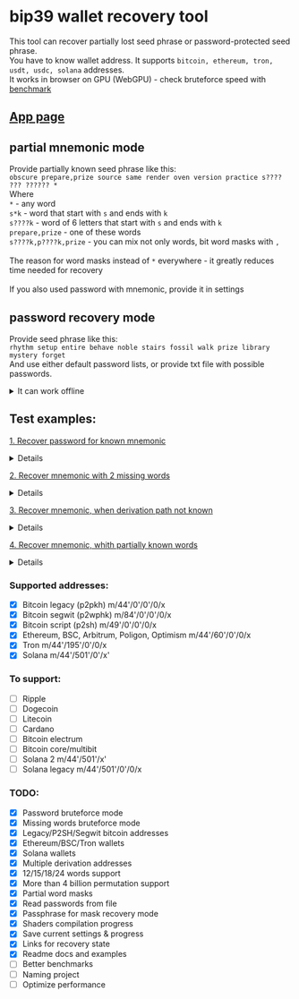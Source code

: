 # bip39 wallet recovery tool

This tool can recover partially lost seed phrase or password-protected seed phrase. <br>
You have to know wallet address. It supports `bitcoin, ethereum, tron, usdt, usdc, solana` addresses.<br>
It works in browser on GPU (WebGPU) - check bruteforce speed with [benchmark](https://georg95.github.io/bip39-brute/benchmark.html)<br>

## [App page](https://georg95.github.io/bip39-brute/index.html)

## partial mnemonic mode
Provide partially known seed phrase like this:<br>
`obscure prepare,prize source same render oven version practice s???? ??? ?????? *`<br>
Where<br>
`*` - any word<br>
`s*k` - word that start with `s` and ends with `k`<br>
`s????k` - word of 6 letters that start with `s` and ends with `k`<br>
`prepare,prize` - one of these words<br>
`s????k,p????k,prize` - you can mix not only words, bit word masks with `,`<br>
<br>
The reason for word masks instead of `*` everywhere - it greatly reduces time needed for recovery<br>
<br>
If you also used password with mnemonic, provide it in settings<br>

## password recovery mode
Provide seed phrase like this:<br>
`rhythm setup entire behave noble stairs fossil walk prize library mystery forget`<br>
And use either default password lists, or provide txt file with possible passwords.


<details>
<summary>It can work offline</summary>
Not for default list in password recovery mode - you should provide passwords dictionary file then
</details>

## Test examples:
[1. Recover password for known mnemonic](https://georg95.github.io/bip39-brute/index.html?state=eyJsaXN0IjoiMURIU2ZoaW00VFlndEFhM3RWM001S0ZkQVZmcG9GSmpxTCIsImJpcCI6ImZpbmUgcHJvZ3JhbSBwdW5jaCBkZWZlbnNlIGJldHRlciBpY29uIHNwb3QgcmFkYXIgbm9ibGUgcmVndWxhciB2aWV3IGNhdXNlIn0%3D)
<details>
Mnemonic:

<code>fine program punch defense better icon spot radar noble regular view cause</code>

Known bitcoin address, the only address in wallet (m/44'/0'/0'/0/0):

<code>1DHSfhim4TYgtAa3tV3M5KFdAVfpoFJjqL</code>
<details>
<summary>Password:</summary>gauffers
</details>
</details>

[2. Recover mnemonic with 2 missing words](https://georg95.github.io/bip39-brute/index.html?state=eyJsaXN0IjoiMHgxQjFmZDVlNTgyQTRhNTUwMzM5NDkxMjkyZkE0NUE3QjBkNzkxNDQwIiwiYmlwIjoiY3VyaW91cyBzdGFydCAqICogYmVzdCBodW50IHZldGVyYW4gcmVncmV0IGRpbGVtbWEgZ3JlZW4gdmFuIHF1ZXN0aW9uIn0%3D)
<details>
Mnemonic without 2 words:

<code>curious start * * best hunt veteran regret dilemma green van question</code>

Known ethereum address, the only address in wallet (m/44'/60'/0'/0/0):

<code>0x1B1fd5e582A4a550339491292fA45A7B0d791440</code>
<details>
<summary>Recovered mnemonic:</summary>curious start desk message best hunt veteran regret dilemma green van question
</details>
</details>

[3. Recover mnemonic, when derivation path not known](https://georg95.github.io/bip39-brute/index.html?state=eyJsaXN0IjoiYmMxcWc3NGpjaDA4dXlqcWh1bjRsbXgwMDVkY3g5eHhjMjYzcGZqa2YyXG5iYzFxZ3h4d2VheHhobWVtbnRybnd1anNmdzV5MGRsNndyczB3eGw3bmoiLCJiaXAiOiJpbnRvIGR1bWIgcHVsc2UgZHJvcCBtZWF0IHNsb3cgKiAqIGxpc3QgcmljZSB0aW1iZXIgY2FzaW5vIiwiZGVyaXZlIjoxNn0%3D)
<details>
Mnemonic without 2 words:

<code>into dumb pulse drop meat slow * * list rice timber casino</code>

Known bitcoin addresses, but not first used in wallet (11th anf 14th in this case):

<code>bc1qg74jch08uyjqhun4lmx005dcx9xxc263pfjkf2
bc1qgxxweaxxhmemntrnwujsfw5y0dl6wrs0wxl7nj</code>
<details>
<summary>Recovered mnemonic:</summary>into dumb pulse drop meat slow can inspire list rice timber casino
</details>
</details>


[4. Recover mnemonic, whith partially known words](https://georg95.github.io/bip39-brute/index.html?state=eyJsaXN0IjoiMHhEY0I1OUExMUVjNzliYzE3NTFlRjRENEQ0ZDcyNDNiODNjMkRjNzBFIiwiYmlwIjoic3Bvb24sc2NvdXQgZGVzZXJ0IGF1dGhvciBhc3NhdWx0IHBhbmljIGJ1c2luZXNzIGJsaW5kIGZpbHRlciBzaGVsbCBtaXggb2theSBqdW5pb3IgY2lyY2xlIGp1bmsgdGhhbmsgc3dpbmcgcmFjZSBiZXR3ZWVuIHJlcGVhdCBtYXJjaCBzPz8%2FPyA%2FPz8gPz8%2FPz8%2FID8%2FPz8%2FZCIsImRlcml2ZSI6MTZ9)
<details>
You forgot if 1st word is <code>spoon</code> or <code>scout</code>, and remember partially last 4 words - only that they were 5, 3, 6, 6 characters length, first start with s, last start with d:

<code>spoon,scout desert author assault panic business blind filter shell mix okay junior circle junk thank swing race between repeat march s???? ??? ?????? ?????d</code>

Known ethereum addresses:

<code>0xDcB59A11Ec79bc1751eF4D4D4d7243b83c2Dc70E</code>
<details>
<summary>Recovered mnemonic:</summary>scout desert author assault panic business blind filter shell mix okay junior circle junk thank swing race between repeat march spoon win symbol around
</details>
</details>

### Supported addresses:

- [x] Bitcoin legacy (p2pkh) m/44'/0'/0'/0/x
- [x] Bitcoin segwit (p2wphk) m/84'/0'/0'/0/x
- [x] Bitcoin script (p2sh) m/49'/0'/0'/0/x
- [x] Ethereum, BSC, Arbitrum, Poligon, Optimism m/44'/60'/0'/0/x
- [x] Tron m/44'/195'/0'/0/x
- [x] Solana m/44'/501'/0'/x'

### To support:

- [ ] Ripple
- [ ] Dogecoin
- [ ] Litecoin
- [ ] Cardano
- [ ] Bitcoin electrum
- [ ] Bitcoin core/multibit
- [ ] Solana 2 m/44'/501'/x'
- [ ] Solana legacy m/44'/501'/0'/0/x

### TODO:

- [x] Password bruteforce mode
- [x] Missing words bruteforce mode
- [x] Legacy/P2SH/Segwit bitcoin addresses
- [x] Ethereum/BSC/Tron wallets
- [x] Solana wallets
- [x] Multiple derivation addresses
- [x] 12/15/18/24 words support
- [x] More than 4 billion permutation support
- [x] Partial word masks
- [x] Read passwords from file
- [x] Passphrase for mask recovery mode
- [x] Shaders compilation progress
- [x] Save current settings & progress
- [x] Links for recovery state
- [x] Readme docs and examples
- [ ] Better benchmarks
- [ ] Naming project
- [ ] Optimize performance
